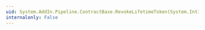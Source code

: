 ```yaml
---
uid: System.AddIn.Pipeline.ContractBase.RevokeLifetimeToken(System.Int32)
internalonly: False
---
```

